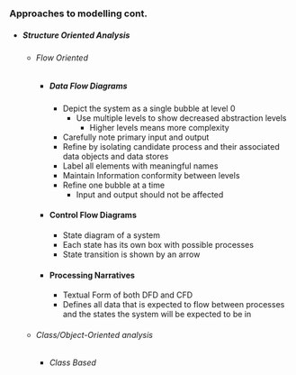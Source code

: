 ### Approaches to modelling cont.
- ##### Structure Oriented Analysis
	- ###### Flow Oriented
		- ##### Data Flow Diagrams
			- Depict the system as a single bubble at level 0
				- Use multiple levels to show decreased abstraction levels
					- Higher levels means more complexity
			- Carefully note primary input and output
			- Refine by isolating candidate process and their associated data objects and data stores
			- Label all elements with meaningful names
			- Maintain Information conformity between levels
			- Refine one bubble at a time
				- Input and output should not be affected
		- #### Control Flow Diagrams
			- State diagram of a system
			- Each state has its own box with possible processes
			- State transition is shown by an arrow
		- #### Processing Narratives
			- Textual Form of both DFD and CFD
			- Defines all data that is expected to flow between processes and the states the system will be expected to be in
	- ###### Class/Object-Oriented analysis
		- ###### Class Based